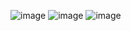 ![image](https://github.com/S1095162016/EC2024/assets/162283457/e4eebd39-107d-40f0-8c8e-5fa64531a1aa)
![image](https://github.com/S1095162016/EC2024/assets/162283457/8f0d6e36-4906-4cfa-9d64-731d8847fa95)
![image](https://github.com/S1095162016/EC2024/assets/162283457/1bb25392-14c5-49f5-9118-3d8faab8c510)
